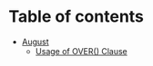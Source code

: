 # Table of contents

* [August](README.md)
  * [Usage of OVER() Clause](august/usage-of-over-clause.md)

